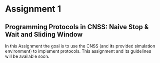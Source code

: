 # Assignment 1
## Programming Protocols in CNSS: Naive Stop & Wait and Sliding Window

In this Assignment the goal is to use the CNSS (and its provided simulation environment) to implement protocols. 
This assignment and its guidelines will be available soon.
